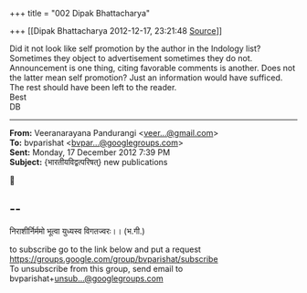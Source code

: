 +++
title = "002 Dipak Bhattacharya"

+++
[[Dipak Bhattacharya	2012-12-17, 23:21:48 [Source](https://groups.google.com/g/bvparishat/c/SZXRDgXcJms)]]



Did it not look like self promotion by the author in the Indology list? Sometimes they object to advertisement sometimes they do not. Announcement is one thing, citing favorable comments is another. Does not the latter mean self promotion? Just an information would have sufficed. The rest should have been left to the reader.  
Best  
DB  

  

  

------------------------------------------------------------------------

**From:** Veeranarayana Pandurangi \<[veer...@gmail.com]()\>  
**To:** bvparishat \<[bvpar...@googlegroups.com]()\>  
**Sent:** Monday, 17 December 2012 7:39 PM  
**Subject:** {भारतीयविद्वत्परिषत्} new publications  



--  
--  

निराशीर्निर्ममो भूत्वा युध्यस्व विगतज्वरः।। (भ.गी.)  

to subscribe go to the link below and put a request  
<https://groups.google.com/group/bvparishat/subscribe>  
To unsubscribe from this group, send email to  
bvparishat+[unsub...@googlegroups.com]()  
  
  
  
  
  

